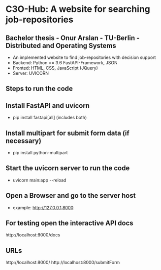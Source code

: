# C3O-Hub: A website for searching job-repositories

## Bachelor thesis - Onur Arslan - TU-Berlin - Distributed and Operating Systems

- An implemented website to find job-repositories with decision support
- Backend: Python >= 3.6 FastAPI-Framework, JSON
- Fronted: HTML, CSS, JavaScript (JQuery)
- Server: UVICORN

## Steps to run the code

## Install FastAPI and uvicorn
- pip install fastapi[all] (includes both)

## Install multipart for submit form data (if necessary)
- pip install python-multipart

## Start the uvicorn server to run the code
- uvicorn main:app --reload

## Open a Browser and go to the server host
- example: http://127.0.0.1:8000

## For testing open the interactive API docs
http://localhost:8000/docs

## URLs
http://localhost:8000/
http://localhost:8000/submitForm

